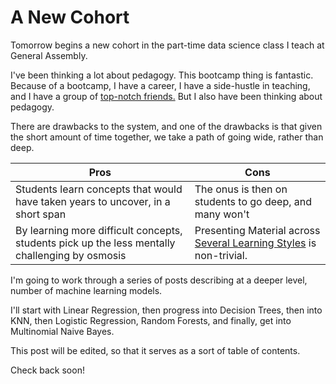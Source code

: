 # A New Cohort

Tomorrow begins a new cohort in the part-time data science class I teach at General Assembly. 

I've been thinking a lot about pedagogy. This bootcamp thing is fantastic. Because of a bootcamp, I have a career, I have a side-hustle in teaching, and I have a group of [top-notch friends.](https://open.spotify.com/track/3sp3wHVuQ3CRtsZykHDtKq?si=gViW4zKfTvmFKN3jRUHBlQ)
But I also have been thinking about pedagogy.

There are drawbacks to the system, and one of the drawbacks is that given the short amount of time together, we take a path of going wide, rather than deep.

|Pros|Cons|
|---|---|
|Students learn concepts that would have taken years to uncover, in a short span| The onus is then on students to go deep, and many won't|
|By learning more difficult concepts, students pick up the less mentally challenging by osmosis| Presenting Material across [Several Learning Styles](https://www.learndash.com/7-major-learning-styles-which-one-is-you/) is non-trivial.|


I'm going to work through a series of posts describing at a deeper level, number of machine learning models.

I'll start with Linear Regression, then progress into Decision Trees, then into KNN, then Logistic Regression, Random Forests, and finally, get into Multinomial Naive Bayes.

This post will be edited, so that it serves as a sort of table of contents.

Check back soon!
